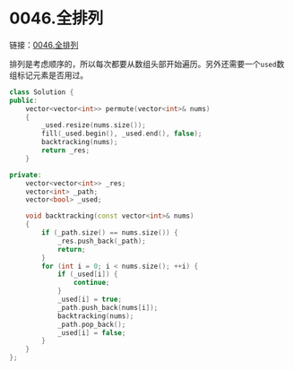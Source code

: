 # 0046.全排列

链接：[0046.全排列](https://leetcode.cn/problems/permutations/)

排列是考虑顺序的，所以每次都要从数组头部开始遍历。另外还需要一个`used`数组标记元素是否用过。

```c++
class Solution {
public:
    vector<vector<int>> permute(vector<int>& nums)
    {
        _used.resize(nums.size());
        fill(_used.begin(), _used.end(), false);
        backtracking(nums);
        return _res;
    }

private:
    vector<vector<int>> _res;
    vector<int> _path;
    vector<bool> _used;

    void backtracking(const vector<int>& nums)
    {
        if (_path.size() == nums.size()) {
            _res.push_back(_path);
            return;
        }
        for (int i = 0; i < nums.size(); ++i) {
            if (_used[i]) {
                continue;
            }
            _used[i] = true;
            _path.push_back(nums[i]);
            backtracking(nums);
            _path.pop_back();
            _used[i] = false;
        }
    }
};

```


